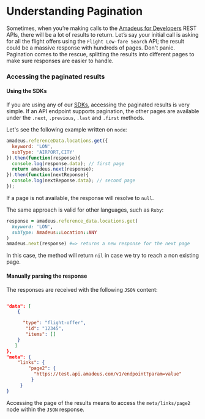 # Understanding Pagination

Sometimes, when you’re making calls to the [Amadeus for
Developers](http://developers.amadeus.com) REST APIs, there will be a lot of
results to return. Let’s say your initial call is asking for all the flight
offers using the `Flight Low-fare Search` API; the result could be a massive
response with hundreds of pages. Don't panic. Pagination comes to the rescue,
splitting the results into different pages to make sure responses are easier to
handle.

 
### Accessing the paginated results

#### Using the SDKs

If you are using any of our [SDKs](https://github.com/amadeus4dev), accessing
the paginated results is very simple.  If an API endpoint supports pagination,
the other pages are available under the `.next`, `.previous`, `.last` and
`.first` methods.

Let's see the following example written on `node`:

```js
amadeus.referenceData.locations.get({
  keyword: 'LON',
  subType: 'AIRPORT,CITY'
}).then(function(response){
  console.log(response.data); // first page
  return amadeus.next(response);
}).then(function(nextReponse){
  console.log(nextReponse.data); // second page
});
```

If a page is not available, the response will resolve to `null`.
 
The same approach is valid for other languages, such as `Ruby`:

```ruby
response = amadeus.reference_data.locations.get(
  keyword: 'LON',
  subType: Amadeus::Location::ANY
)
amadeus.next(response) #=> returns a new response for the next page
```

In this case, the method will return `nil` in case we try to reach a non existing page.

#### Manually parsing the response

The responses are received with the following `JSON` content:
 
```json

"data": [
    {

      "type": "flight-offer",
       "id": "12345",
       "items": []
    }
   ]
},
"meta": {
    "links": {
        "page2": {
          "https://test.api.amadeus.com/v1/endpoint?param=value"
         }
     }
}
```

Accessing the page of the results means to access the `meta/links/page2` node
within the `JSON` response.


